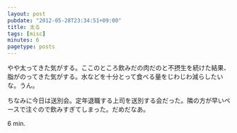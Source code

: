 ```yaml
---
layout: post
pubdate: "2012-05-28T23:34:51+09:00"
title: 太る
tags: [misc]
minutes: 6
pagetype: posts
---
```

やや太ってきた気がする。ここのところ飲みだの肉だのと不摂生を続けた結果、脂がのってきた気がする。水などを十分とって食べる量をじわじわ減らしたいな。うん。

ちなみに今日は送別会。定年退職する上司を送別する会だった。隣の方が早いペースで注ぐので飲みすぎてしまった。だめだなあ。

6 min.
